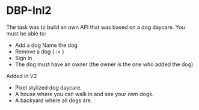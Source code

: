 # DBP-Inl2
The task was to build an own API that was based on a dog daycare.
You must be able to:
- Add a dog
   Name the dog
- Remove a dog ( :< )
- Sign in
- The dog must have an owner (the owner is the one who added the dog)

Added in V2
- Pixel stylized dog daycare.
- A house where you can walk in and see your own dogs.
- A backyard where all dogs are. 

